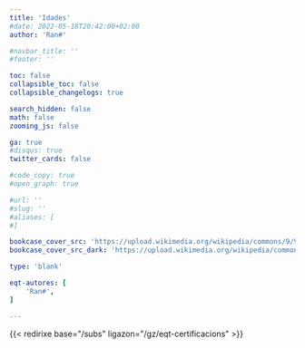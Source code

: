```yaml
---
title: 'Idades'
#date: 2022-05-18T20:42:00+02:00
author: 'Ran#'

#navbar_title: ''
#footer: ''

toc: false
collapsible_toc: false
collapsible_changelogs: true

search_hidden: false
math: false
zooming_js: false

ga: true
#disqus: true
twitter_cards: false

#code_copy: true
#open_graph: true

#url: ''
#slug: ''
#aliases: [
#]

bookcase_cover_src: 'https://upload.wikimedia.org/wikipedia/commons/9/9a/TV-PG_icon.svg'
bookcase_cover_src_dark: 'https://upload.wikimedia.org/wikipedia/commons/9/9a/TV-PG_icon.svg'

type: 'blank'

eqt-autores: [
    'Ran#',
]

---
```


{{< redirixe base="/subs" ligazon="/gz/eqt-certificacions" >}}
